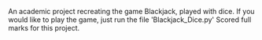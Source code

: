 An academic project recreating the game Blackjack, played with dice.
If you would like to play the game, just run the file 'Blackjack_Dice.py'
Scored full marks for this project.
